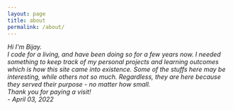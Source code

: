 ```yaml
---
layout: page
title: about 
permalink: /about/
---
```


<div>
<em>
Hi I'm Bijay.<br>
I code for a living, and have been doing so for a few years now. I needed something to keep track of my personal projects and learning outcomes which is how this site came into existence. Some of the stuffs here may be interesting, while others not so much. Regardless, they are here because they served their purpose - no matter how small.
<br>
Thank you for paying a visit!
<br>
- April 03, 2022 </em>



</div>          
